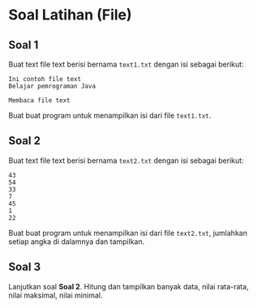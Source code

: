 # Soal Latihan (File)

## Soal 1
Buat text file text berisi bernama `text1.txt` dengan isi sebagai berikut:
```
Ini contoh file text
Belajar pemrograman Java

Membaca file text
```

Buat buat program untuk menampilkan isi dari file `text1.txt`.

## Soal 2
Buat text file text berisi bernama `text2.txt` dengan isi sebagai berikut:
```
43
54
33
7
45
1
22
```

Buat buat program untuk menampilkan isi dari file `text2.txt`, jumlahkan setiap angka di dalamnya dan tampilkan.

## Soal 3
Lanjutkan soal **Soal 2**. Hitung dan tampilkan banyak data, nilai rata-rata, nilai maksimal, nilai minimal.